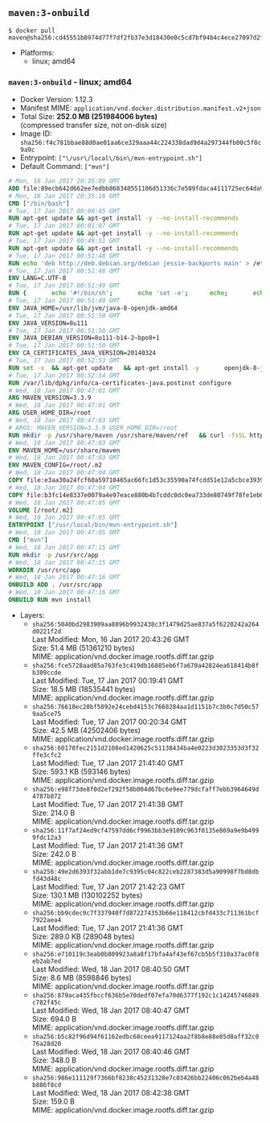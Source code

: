 ## `maven:3-onbuild`

```console
$ docker pull maven@sha256:cd45551b8974d77f7df2fb37e3d18430e0c5cd7bf94b4c4ece27097d2f96b8a2
```

-	Platforms:
	-	linux; amd64

### `maven:3-onbuild` - linux; amd64

-	Docker Version: 1.12.3
-	Manifest MIME: `application/vnd.docker.distribution.manifest.v2+json`
-	Total Size: **252.0 MB (251984006 bytes)**  
	(compressed transfer size, not on-disk size)
-	Image ID: `sha256:f4c781bbae88d0ae01aa6ce329aaa44c224338dad9d4a297344fb00c5f0c9a9c`
-	Entrypoint: `["\/usr\/local\/bin\/mvn-entrypoint.sh"]`
-	Default Command: `["mvn"]`

```dockerfile
# Mon, 16 Jan 2017 20:35:09 GMT
ADD file:89ecb642d662ee7edbb868340551106d51336c7e589fdaca4111725ec64da957 in / 
# Mon, 16 Jan 2017 20:35:16 GMT
CMD ["/bin/bash"]
# Tue, 17 Jan 2017 00:00:45 GMT
RUN apt-get update && apt-get install -y --no-install-recommends 		ca-certificates 		curl 		wget 	&& rm -rf /var/lib/apt/lists/*
# Tue, 17 Jan 2017 00:01:07 GMT
RUN apt-get update && apt-get install -y --no-install-recommends 		bzr 		git 		mercurial 		openssh-client 		subversion 				procps 	&& rm -rf /var/lib/apt/lists/*
# Tue, 17 Jan 2017 00:49:51 GMT
RUN apt-get update && apt-get install -y --no-install-recommends 		bzip2 		unzip 		xz-utils 	&& rm -rf /var/lib/apt/lists/*
# Tue, 17 Jan 2017 00:51:48 GMT
RUN echo 'deb http://deb.debian.org/debian jessie-backports main' > /etc/apt/sources.list.d/jessie-backports.list
# Tue, 17 Jan 2017 00:51:48 GMT
ENV LANG=C.UTF-8
# Tue, 17 Jan 2017 00:51:49 GMT
RUN { 		echo '#!/bin/sh'; 		echo 'set -e'; 		echo; 		echo 'dirname "$(dirname "$(readlink -f "$(which javac || which java)")")"'; 	} > /usr/local/bin/docker-java-home 	&& chmod +x /usr/local/bin/docker-java-home
# Tue, 17 Jan 2017 00:51:49 GMT
ENV JAVA_HOME=/usr/lib/jvm/java-8-openjdk-amd64
# Tue, 17 Jan 2017 00:51:50 GMT
ENV JAVA_VERSION=8u111
# Tue, 17 Jan 2017 00:51:50 GMT
ENV JAVA_DEBIAN_VERSION=8u111-b14-2~bpo8+1
# Tue, 17 Jan 2017 00:51:50 GMT
ENV CA_CERTIFICATES_JAVA_VERSION=20140324
# Tue, 17 Jan 2017 00:52:53 GMT
RUN set -x 	&& apt-get update 	&& apt-get install -y 		openjdk-8-jdk="$JAVA_DEBIAN_VERSION" 		ca-certificates-java="$CA_CERTIFICATES_JAVA_VERSION" 	&& rm -rf /var/lib/apt/lists/* 	&& [ "$JAVA_HOME" = "$(docker-java-home)" ]
# Tue, 17 Jan 2017 00:52:54 GMT
RUN /var/lib/dpkg/info/ca-certificates-java.postinst configure
# Wed, 18 Jan 2017 00:47:01 GMT
ARG MAVEN_VERSION=3.3.9
# Wed, 18 Jan 2017 00:47:01 GMT
ARG USER_HOME_DIR=/root
# Wed, 18 Jan 2017 00:47:03 GMT
# ARGS: MAVEN_VERSION=3.3.9 USER_HOME_DIR=/root
RUN mkdir -p /usr/share/maven /usr/share/maven/ref   && curl -fsSL http://apache.osuosl.org/maven/maven-3/$MAVEN_VERSION/binaries/apache-maven-$MAVEN_VERSION-bin.tar.gz     | tar -xzC /usr/share/maven --strip-components=1   && ln -s /usr/share/maven/bin/mvn /usr/bin/mvn
# Wed, 18 Jan 2017 00:47:03 GMT
ENV MAVEN_HOME=/usr/share/maven
# Wed, 18 Jan 2017 00:47:03 GMT
ENV MAVEN_CONFIG=/root/.m2
# Wed, 18 Jan 2017 00:47:04 GMT
COPY file:e3aa30a24fcf60a59710465ac66fc1d53c35590a74fcdd51e12a5cbce393904b in /usr/local/bin/mvn-entrypoint.sh 
# Wed, 18 Jan 2017 00:47:04 GMT
COPY file:b3fc14e8337e0079a4e97eace880b4b7cddc0dc0ea733de80749f78fe1eb089a in /usr/share/maven/ref/ 
# Wed, 18 Jan 2017 00:47:05 GMT
VOLUME [/root/.m2]
# Wed, 18 Jan 2017 00:47:05 GMT
ENTRYPOINT ["/usr/local/bin/mvn-entrypoint.sh"]
# Wed, 18 Jan 2017 00:47:05 GMT
CMD ["mvn"]
# Wed, 18 Jan 2017 00:47:15 GMT
RUN mkdir -p /usr/src/app
# Wed, 18 Jan 2017 00:47:15 GMT
WORKDIR /usr/src/app
# Wed, 18 Jan 2017 00:47:16 GMT
ONBUILD ADD . /usr/src/app
# Wed, 18 Jan 2017 00:47:16 GMT
ONBUILD RUN mvn install
```

-	Layers:
	-	`sha256:5040bd2983909aa8896b9932438c3f1479d25ae837a5f6220242a264d0221f2d`  
		Last Modified: Mon, 16 Jan 2017 20:43:26 GMT  
		Size: 51.4 MB (51361210 bytes)  
		MIME: application/vnd.docker.image.rootfs.diff.tar.gzip
	-	`sha256:fce5728aad85a763fe3c419db16885eb6f7a670a42824ea618414b8fb309ccde`  
		Last Modified: Tue, 17 Jan 2017 00:19:41 GMT  
		Size: 18.5 MB (18535441 bytes)  
		MIME: application/vnd.docker.image.rootfs.diff.tar.gzip
	-	`sha256:76610ec20bf5892e24cebd4153c7668284aa1d1151b7c3b0c7d50c579aa5ce75`  
		Last Modified: Tue, 17 Jan 2017 00:20:34 GMT  
		Size: 42.5 MB (42502406 bytes)  
		MIME: application/vnd.docker.image.rootfs.diff.tar.gzip
	-	`sha256:60170fec2151d2108ed1420625c51138434ba4e0223d3023353d3f32ffe3cfc2`  
		Last Modified: Tue, 17 Jan 2017 21:41:40 GMT  
		Size: 593.1 KB (593146 bytes)  
		MIME: application/vnd.docker.image.rootfs.diff.tar.gzip
	-	`sha256:e98f73de8f0d2ef292f58b004d67bc6e9ee779dcfaff7ebb3964649d4787b872`  
		Last Modified: Tue, 17 Jan 2017 21:41:38 GMT  
		Size: 214.0 B  
		MIME: application/vnd.docker.image.rootfs.diff.tar.gzip
	-	`sha256:11f7af24ed9cf47597dd6cf9963bb3e9109c963f0135e869a9e9b4999fdc12a3`  
		Last Modified: Tue, 17 Jan 2017 21:41:36 GMT  
		Size: 242.0 B  
		MIME: application/vnd.docker.image.rootfs.diff.tar.gzip
	-	`sha256:49e2d6393f32abb1de7c9395c04c822ceb2287383d5a90998f7bd8dbfd43d48c`  
		Last Modified: Tue, 17 Jan 2017 21:42:23 GMT  
		Size: 130.1 MB (130102252 bytes)  
		MIME: application/vnd.docker.image.rootfs.diff.tar.gzip
	-	`sha256:bb9cdec9c7f337940f7d872274353b66e118412cbfd433c711361bcf7922aea4`  
		Last Modified: Tue, 17 Jan 2017 21:41:36 GMT  
		Size: 289.0 KB (289048 bytes)  
		MIME: application/vnd.docker.image.rootfs.diff.tar.gzip
	-	`sha256:e710119c3eab0b809923a8a8f17bfa4af43ef67cb5b5f310a37ac0f8eb2ab7ed`  
		Last Modified: Wed, 18 Jan 2017 08:40:50 GMT  
		Size: 8.6 MB (8598846 bytes)  
		MIME: application/vnd.docker.image.rootfs.diff.tar.gzip
	-	`sha256:879aca435fbccf636b5e70dedf07efa70d6377f192c1c14245746849c782f45c`  
		Last Modified: Wed, 18 Jan 2017 08:40:47 GMT  
		Size: 694.0 B  
		MIME: application/vnd.docker.image.rootfs.diff.tar.gzip
	-	`sha256:b5c82f96d94f61162edbc68ceea9117124aa2f8b8e88e85d0aff32c076a28d20`  
		Last Modified: Wed, 18 Jan 2017 08:40:46 GMT  
		Size: 348.0 B  
		MIME: application/vnd.docker.image.rootfs.diff.tar.gzip
	-	`sha256:986e111129f7366bf8238c45231320e7c03426bb22406c062beb4a48b886f8cd`  
		Last Modified: Wed, 18 Jan 2017 08:42:38 GMT  
		Size: 159.0 B  
		MIME: application/vnd.docker.image.rootfs.diff.tar.gzip
